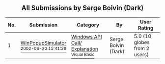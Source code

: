 ﻿<div align="center">

## All Submissions by Serge Boivin \(Dark\)

</div>

No.  | Submission | Category | By   | User Rating
---- | ---------- | -------- | ---- | -----------
1 | [WinPopupSimulator<br /><sup>2002-06-20 15:41:28</sup>](https://github.com/Planet-Source-Code/serge-boivin-dark-winpopupsimulator__1-3223) | [Windows API Call/ Explanation<br /><sup>Visual Basic</sup>](../ByCategory/windows-api-call-explanation__1-39.md) | Serge Boivin \(Dark\) | 5.0 (10 globes from 2 users)

